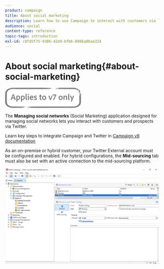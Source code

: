 ```yaml
---
product: campaign
title: About social marketing
description: Learn how to use Campaign to interact with customers via Twitter
audience: social
content-type: reference
topic-tags: introduction
exl-id: c8fd5f75-9386-42dd-bfb6-8086a86aa324
---
```

# About social marketing{#about-social-marketing}

![](../../assets/v7-only.svg)

The **Managing social networks** (Social Marketing) application designed for managing social networks lets you interact with customers and prospects via Twitter.

Learn key steps to integrate Campaign and Twitter in [Campaign v8 documentation](https://experienceleague.adobe.com/docs/campaign/campaign-v8/connect/ac-tw.html)

As an on-premise or hybrid customer, your Twitter External account must be configured and enabled. For hybrid configurations, the **Mid-sourcing** tab must also be set with an active connection to the mid-sourcing platform.

![](assets/tw-external-account.png)
